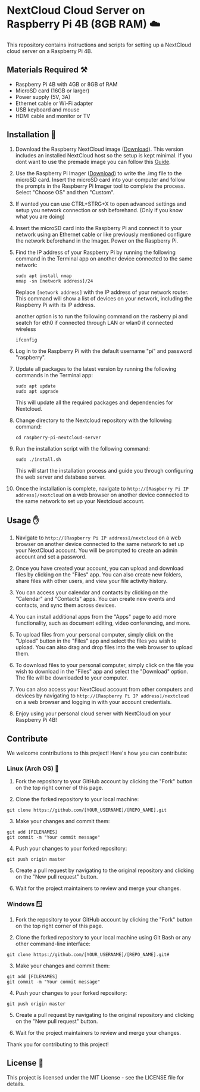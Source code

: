 # NextCloud Cloud Server on Raspberry Pi 4B (8GB RAM) ☁️

This repository contains instructions and scripts for setting up a NextCloud cloud server on a Raspberry Pi 4B.

## Materials Required ⚒️

- Raspberry Pi 4B with 4GB or 8GB of RAM
- MicroSD card (16GB or larger)
- Power supply (5V, 3A)
- Ethernet cable or Wi-Fi adapter
- USB keyboard and mouse
- HDMI cable and monitor or TV

## Installation 🔽

1. Download the Raspberry NextCloud image ([Download](https://github.com/nextcloud/nextcloudpi/releases/download/v1.52.0/NextCloudPi_RaspberryPi_v1.52.0.zip)). This version includes an installed NextCloud host so the setup is kept minimal. If you dont want to use the premade image you can follow this [Guide](https://docs.nextcloud.com/server/latest/admin_manual/installation).

2. Use the Raspberry Pi Imager ([Download](https://www.raspberrypi.com/software/)) to write the .img file to the microSD card. Insert the microSD card into your computer and follow the prompts in the Raspberry Pi Imager tool to complete the process. Select "Choose OS" and then "Custom".

3. If wanted you can use CTRL+STRG+X to open advanced settings and setup you network connection or ssh beforehand. (Only if you know what you are doing)

4. Insert the microSD card into the Raspberry Pi and connect it to your network using an Ethernet cable or like previously mentioned configure the network beforehand in the Imager. Power on the Raspberry Pi.

5. Find the IP address of your Raspberry Pi by running the following command in the Terminal app on another device connected to the same network:

    ```
    sudo apt install nmap
    nmap -sn [network address]/24
    ```
    Replace `[network address]` with the IP address of your network router. This command will show a list of devices on your network, including the Raspberry Pi with       its IP address.
    
    another option is to run the following command on the rasberry pi and seatch for eth0 if connected through LAN or wlan0 if connected wireless
    ```
    ifconfig
    ```

6. Log in to the Raspberry Pi with the default username "pi" and password "raspberry".

7. Update all packages to the latest version by running the following commands in the Terminal app:

    ```
    sudo apt update
    sudo apt upgrade
    ```

    This will update all the required packages and dependencies for Nextcloud.

8. Change directory to the Nextcloud repository with the following command:

    ```
    cd raspberry-pi-nextcloud-server
    ```

9. Run the installation script with the following command:

    ```
    sudo ./install.sh
    ```

    This will start the installation process and guide you through configuring the web server and database server.

10. Once the installation is complete, navigate to `http://[Raspberry Pi IP address]/nextcloud` on a web browser on another device connected to the same network to set up your Nextcloud account.

## Usage ✋

1. Navigate to `http://[Raspberry Pi IP address]/nextcloud` on a web browser on another device connected to the same network to set up your NextCloud account. You will be prompted to create an admin account and set a password.

2. Once you have created your account, you can upload and download files by clicking on the "Files" app. You can also create new folders, share files with other users, and view your file activity history.

3. You can access your calendar and contacts by clicking on the "Calendar" and "Contacts" apps. You can create new events and contacts, and sync them across devices.

4. You can install additional apps from the "Apps" page to add more functionality, such as document editing, video conferencing, and more.

5. To upload files from your personal computer, simply click on the "Upload" button in the "Files" app and select the files you wish to upload. You can also drag and drop files into the web browser to upload them.

6. To download files to your personal computer, simply click on the file you wish to download in the "Files" app and select the "Download" option. The file will be downloaded to your computer.

7. You can also access your NextCloud account from other computers and devices by navigating to `http://[Raspberry Pi IP address]/nextcloud` on a web browser and logging in with your account credentials.

8. Enjoy using your personal cloud server with NextCloud on your Raspberry Pi 4B!

## Contribute

We welcome contributions to this project! Here's how you can contribute:

### Linux (Arch OS) 🐧

1. Fork the repository to your GitHub account by clicking the "Fork" button on the top right corner of this page.

2. Clone the forked repository to your local machine:

```
git clone https://github.com/[YOUR_USERNAME]/[REPO_NAME].git
```

3. Make your changes and commit them:

```
git add [FILENAMES]
git commit -m "Your commit message"
```

4. Push your changes to your forked repository:

```
git push origin master
```

5. Create a pull request by navigating to the original repository and clicking on the "New pull request" button. 

6. Wait for the project maintainers to review and merge your changes.

### Windows 🪟

1. Fork the repository to your GitHub account by clicking the "Fork" button on the top right corner of this page.

2. Clone the forked repository to your local machine using Git Bash or any other command-line interface:

```
git clone https://github.com/[YOUR_USERNAME]/[REPO_NAME].git#
```

3. Make your changes and commit them:

```
git add [FILENAMES]
git commit -m "Your commit message"
```

4. Push your changes to your forked repository:

```
git push origin master
```

5. Create a pull request by navigating to the original repository and clicking on the "New pull request" button.

6. Wait for the project maintainers to review and merge your changes.

Thank you for contributing to this project!

## License 📖

This project is licensed under the MIT License - see the LICENSE file for details.
